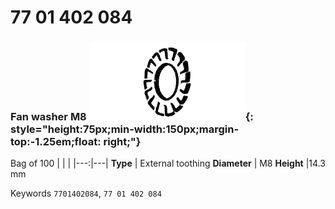# 77 01 402 084

### Fan washer M8 ![](../assets/images/parts/fan_washer.png){: style="height:75px;min-width:150px;margin-top:-1.25em;float: right;"}

Bag of 100
|   |   |
|---:|---|
**Type** | External toothing
**Diameter** | M8
**Height** |14.3 mm

Keywords `7701402084`, `77 01 402 084`
